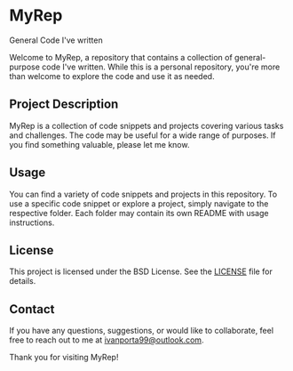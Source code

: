 # MyRep
General Code I've written

Welcome to MyRep, a repository that contains a collection of general-purpose code I've written. While this is a personal repository, you're more than welcome to explore the code and use it as needed.

## Project Description
MyRep is a collection of code snippets and projects covering various tasks and challenges. The code may be useful for a wide range of purposes. If you find something valuable, please let me know.

## Usage
You can find a variety of code snippets and projects in this repository. To use a specific code snippet or explore a project, simply navigate to the respective folder. Each folder may contain its own README with usage instructions.

## License
This project is licensed under the BSD License. See the [LICENSE](LICENSE) file for details.

## Contact
If you have any questions, suggestions, or would like to collaborate, feel free to reach out to me at [ivanporta99@outlook.com](mailto:ivanporta99@outlook.com).

Thank you for visiting MyRep!
